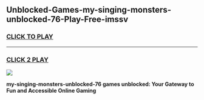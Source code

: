 
## Unblocked-Games-my-singing-monsters-unblocked-76-Play-Free-imssv
<h3>
<a href="https://premium76.site?title=my-singing-monsters-unblocked-76&ref=18A1">CLICK TO PLAY</a></h3>
<hr>

<h3>
<a href="https://premium76.site?title=my-singing-monsters-unblocked-76&ref=18A1">CLICK 2 PLAY</a>
  
</h3>

<a href="https://premium76.site?title=my-singing-monsters-unblocked-76&ref=18A1"><img src="https://clearcache.store/games.png"></a>


**my-singing-monsters-unblocked-76 games unblocked: Your Gateway to Fun and Accessible Online Gaming**
